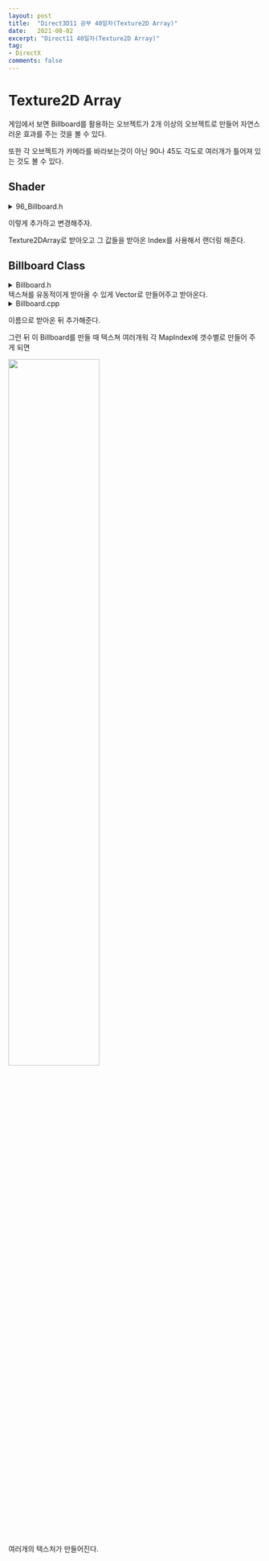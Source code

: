 ```yaml
---
layout: post
title:  "Direct3D11 공부 40일차(Texture2D Array)"
date:   2021-08-02
excerpt: "Direct11 40일차(Texture2D Array)"
tag:
- DirectX
comments: false
---
```


# Texture2D Array
게임에서 보면 Billboard를 활용하는 오브젝트가 2개 이상의 오브젝트로 만들어 자연스러운 효과를 주는 것을 볼 수 있다.

또한 각 오브젝트가 카메라를 바라보는것이 아닌 90나 45도 각도로 여러개가 틀어져 있는 것도 볼 수 있다.

## Shader

<details>
<summary>96_Billboard.h</summary>
<div markdown="1">

```
struct VertexBillboard
{
    float4 Position : Position;
    float2 Scale : Scale;
    uint MapIndex : MapIndex;
};

struct VertexOutput
{
    float4 Position : Position;
    float2 Scale : Scale;
    uint MapIndex : MapIndex;
};

VertexOutput VS(VertexBillboard input)
{
    VertexOutput output;
    
    output.Position = WorldPosition(input.Position);
    output.Scale = input.Scale;
    output.MapIndex = input.MapIndex;
    
    return output;
}

struct GeometryOutput
{
    float4 Position : SV_Position;
    float2 Uv : Uv;
    uint MapIndex : MapIndex;
};

[maxvertexcount(8)]
void GS_Cross(point VertexOutput input[1], inout TriangleStream<GeometryOutput> stream)
{
    float3 up = float3(0, 1, 0);
    float3 forward = float3(0, 0, 1);
    float3 right = normalize(cross(up, forward));
    
    float2 size = input[0].Scale * 0.5f;
    
    
    float4 position[8];
    position[0] = float4(input[0].Position.xyz - size.x * right - size.y * up, 1);
    position[1] = float4(input[0].Position.xyz - size.x * right + size.y * up, 1);
    position[2] = float4(input[0].Position.xyz + size.x * right - size.y * up, 1);
    position[3] = float4(input[0].Position.xyz + size.x * right + size.y * up, 1);
    
    position[4] = float4(input[0].Position.xyz - size.x * forward - size.y * up, 1);
    position[5] = float4(input[0].Position.xyz - size.x * forward + size.y * up, 1);
    position[6] = float4(input[0].Position.xyz + size.x * forward - size.y * up, 1);
    position[7] = float4(input[0].Position.xyz + size.x * forward + size.y * up, 1);
    
    float2 uv[4] =
    {
        float2(0, 1), float2(0, 0), float2(1, 1), float2(1, 0)
    };
    
    
    GeometryOutput output;
    
    [unroll(8)]
    for (int i = 0; i < 8; i++)
    {
        output.Position = ViewProjection(position[i]);
        output.Uv = uv[i % 4];
        output.MapIndex = input[0].MapIndex;
        
        stream.Append(output);
        
        [flatten]
        if (i == 3)
            stream.RestartStrip();
    }
}


Texture2DArray BillboardMap;
float4 PS_Billboard(GeometryOutput input) : SV_Target
{
    return BillboardMap.Sample(LinearSampler, float3(input.Uv, input.MapIndex)) * 1.75f;
}

```

</div>
</details>

이렇게 추가하고 변경해주자.

Texture2DArray로 받아오고 그 값들을 받아온 Index를 사용해서 랜더링 해준다.

## Billboard Class

<details>
<summary>Billboard.h</summary>
<div markdown="1">

```
#pragma once
#define MAX_BILLBOARD_COUNT 10000

class Billboard : public Renderer
{
public:
	Billboard(Shader* shader);
	~Billboard();

	void Update();
	void Render();

	void Add(Vector3& position, Vector2& scale, UINT mapIndex);
	void AddTexture(wstring file);

private:
	struct VertexBillboard
	{
		Vector3 Position;
		Vector2 Scale;
		UINT MapIndex;
	};

private:
	vector<VertexBillboard> vertices;
	
	vector<wstring> textureNames;
	TextureArray* textureArray;
	ID3DX11EffectShaderResourceVariable* sDiffuseMap;
};
```

</div>
</details>
텍스쳐를 유동적이게 받아올 수 있게 Vector로 만들어주고 받아온다.

<details>
<summary>Billboard.cpp</summary>
<div markdown="1">

```
#include "Framework.h"
#include "Billboard.h"

Billboard::Billboard(Shader* shader)
	: Renderer(shader)
{
	Topology(D3D11_PRIMITIVE_TOPOLOGY_POINTLIST);

	sDiffuseMap = shader->AsSRV("BillboardMap");
}

Billboard::~Billboard()
{
	SafeDelete(textureArray);
}

void Billboard::Update()
{
	Super::Update();
}

void Billboard::Render()
{
	if (textureNames.size() > 0 && textureArray == NULL)
	{
		SafeDelete(textureArray);
		textureArray = new TextureArray(textureNames);
	}

	if (vertexCount != vertices.size())
	{
		vertexCount = vertices.size();

		SafeDelete(vertexBuffer);
		vertexBuffer = new VertexBuffer(&vertices[0], vertices.size(), sizeof(VertexBillboard));
	}

	Super::Render();

	sDiffuseMap->SetResource(textureArray->SRV());
	shader->Draw(0, Pass(), vertexCount);
}

void Billboard::Add(Vector3 & position, Vector2 & scale, UINT mapIndex)
{
	VertexBillboard vertex =
	{
		position, scale, mapIndex
	};

	vertices.push_back(vertex);
}

void Billboard::AddTexture(wstring file)
{
	textureNames.push_back(file);
}
```

</div>
</details>

이름으로 받아온 뒤 추가해준다.

그런 뒤 이 Billboard를 만들 때 텍스쳐 여러개워 각 MapIndex에 갯수별로 만들어 주게 되면

<img src = "../assets/img/project/d3dx/day40/billboard_texturearray.gif" width="60%">

여러개의 텍스처가 만들어진다.

